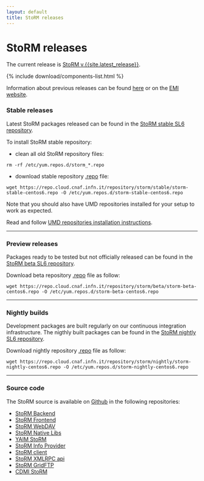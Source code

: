 ```yaml
---
layout: default
title: StoRM releases
---
```


# StoRM releases

The current release is [StoRM v.{{site.latest_release}}][latest_release_notes].

{% include download/components-list.html %}

Information about previous releases can be found [here](releases.html) or on the [EMI website](http://www.eu-emi.eu).

### Stable releases <a name="stable-releases">&nbsp;</a>

Latest StoRM packages released can be found in the [StoRM stable SL6 repository][stable-repoview].

To install StoRM stable repository:

- clean all old StoRM repository files:

```
rm -rf /etc/yum.repos.d/storm_*.repo
```

- download stable repository [.repo][stable-repo-file] file:

```
wget https://repo.cloud.cnaf.infn.it/repository/storm/stable/storm-stable-centos6.repo -O /etc/yum.repos.d/storm-stable-centos6.repo
```

Note that you should also have UMD repositories installed for your setup 
to work as expected.

Read and follow [UMD repositories installation instructions][umd-install-guide].

---

### Preview releases

Packages ready to be tested but not officially released can be found in the [StoRM beta SL6 repository][beta-repoview].

Download beta repository [.repo][beta-repo-file] file as follow:

```
wget https://repo.cloud.cnaf.infn.it/repository/storm/beta/storm-beta-centos6.repo -O /etc/yum.repos.d/storm-beta-centos6.repo
```

---

### Nightly builds

Development packages are built regularly on our continuous integration infrastructure.
The nigthly built packages can be found in the [StoRM nightly SL6 repository][nightly-repoview].

Download nightly repository [.repo][nightly-repo-file] file as follow:

```
wget https://repo.cloud.cnaf.infn.it/repository/storm/nightly/storm-nightly-centos6.repo -O /etc/yum.repos.d/storm-nightly-centos6.repo
```

---

### Source code

The StoRM source is available on [Github](https://github.com) in the following repositories:

- [StoRM Backend](https://github.com/italiangrid/storm)
- [StoRM Frontend](https://github.com/italiangrid/storm-frontend)
- [StoRM WebDAV](https://github.com/italiangrid/storm-webdav)
- [StoRM Native Libs](https://github.com/italiangrid/storm-native-libs)
- [YAIM StoRM](https://github.com/italiangrid/yaim-storm)
- [StoRM Info Provider](https://github.com/italiangrid/storm-info-provider)
- [StoRM client](https://github.com/italiangrid/storm-client)
- [StoRM XMLRPC api](https://github.com/italiangrid/storm-xmlrpc-api)
- [StoRM GridFTP](https://github.com/italiangrid/storm-gridftp-dsi)
- [CDMI StoRM](https://github.com/italiangrid/cdmi-storm)


[latest_release_notes]: {{site.baseurl}}{{site.releasenotes_path}}/StoRM-v{{site.latest_release}}.html

[stable-repo]: https://repo.cloud.cnaf.infn.it/#browse/browse:storm:stable
[stable-repoview]: https://repo.cloud.cnaf.infn.it/repository/storm/stable/el6/x86_64/repoview/index.html
[stable-repo-file]: https://repo.cloud.cnaf.infn.it/repository/storm/stable/storm-stable-centos6.repo

[beta-repo]: https://repo.cloud.cnaf.infn.it/#browse/browse:storm:beta
[beta-repoview]: https://repo.cloud.cnaf.infn.it/repository/storm/beta/el6/x86_64/repoview/index.html
[beta-repo-file]: https://repo.cloud.cnaf.infn.it/repository/storm/beta/storm-beta-centos6.repo

[nightly-repo]: https://repo.cloud.cnaf.infn.it/#browse/browse:storm:nightly
[nightly-repoview]: https://repo.cloud.cnaf.infn.it/repository/storm/nightly/el6/x86_64/repoview/index.html
[nightly-repo-file]: https://repo.cloud.cnaf.infn.it/repository/storm/nightly/storm-nightly-centos6.repo

[umd-install-guide]: {{site.baseurl}}/documentation/sysadmin-guide/1.11.14/#umdrepos